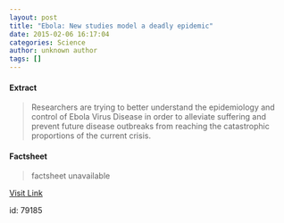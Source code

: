 ```yaml
---
layout: post
title: "Ebola: New studies model a deadly epidemic"
date: 2015-02-06 16:17:04
categories: Science
author: unknown author
tags: []
---
```



#### Extract
>Researchers are trying to better understand the epidemiology and control of Ebola Virus Disease in order to alleviate suffering and prevent future disease outbreaks from reaching the catastrophic proportions of the current crisis.

#### Factsheet
>factsheet unavailable

[Visit Link](http://feeds.sciencedaily.com/~r/sciencedaily/~3/loU_l4cyyvg/150206111704.htm)

id:   79185
